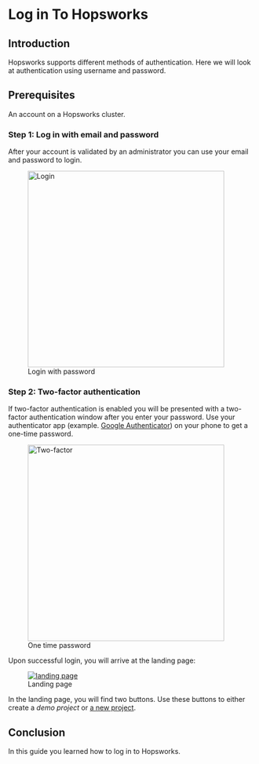# Log in To Hopsworks

## Introduction
Hopsworks supports different methods of authentication. Here we will look at authentication using username and password.

## Prerequisites
An account on a Hopsworks cluster.

### Step 1: Log in with email and password
After your account is validated by an administrator you can use your email and password to login.

  <figure>
    <a  href="../../../../assets/images/auth/login.png">
      <img width="400px" src="../../../../assets/images/auth/login.png" alt="Login" />
    </a>
    <figcaption>Login with password</figcaption>
  </figure>

### Step 2: Two-factor authentication

If two-factor authentication is enabled you will be presented with a two-factor authentication window after you 
enter your password. Use your authenticator app
(example. [Google Authenticator](https://play.google.com/store/apps/details?id=com.google.android.apps.authenticator2&hl=en&gl=US))
on your phone to get a one-time password.

<figure>
  <a  href="../../../../assets/images/auth/otp.png">
    <img width="400px" src="../../../../assets/images/auth/otp.png" alt="Two-factor" />
  </a>
  <figcaption>One time password</figcaption>
</figure>

Upon successful login, you will arrive at the landing page:

  <figure>
    <a  href="../../../../assets/images/auth/landing-page.png">
      <img alt="landing page" src="../../../../assets/images/auth/landing-page.png">
    </a>
    <figcaption>Landing page</figcaption>
  </figure>

In the landing page, you will find two buttons. Use these buttons to either create a 
_demo project_ or [a new project](../../../projects/project/create_project).

## Conclusion
In this guide you learned how to log in to Hopsworks.
